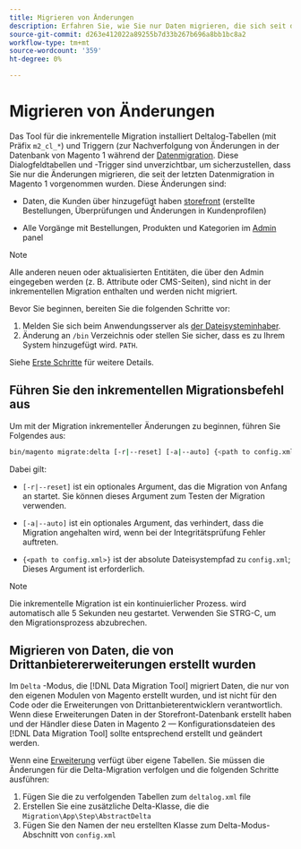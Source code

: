 ```yaml
---
title: Migrieren von Änderungen
description: Erfahren Sie, wie Sie nur Daten migrieren, die sich seit der Datenmigration aus dem letzten Magento 1 geändert haben, mit der [!DNL Data Migration Tool].
source-git-commit: d263e412022a89255b7d33b267b696a8bb1bc8a2
workflow-type: tm+mt
source-wordcount: '359'
ht-degree: 0%

---
```



# Migrieren von Änderungen

Das Tool für die inkrementelle Migration installiert Deltalog-Tabellen (mit Präfix `m2_cl_*`) und Triggern (zur Nachverfolgung von Änderungen in der Datenbank von Magento 1 während der [Datenmigration](data.md). Diese Dialogfeldtabellen und -Trigger sind unverzichtbar, um sicherzustellen, dass Sie nur die Änderungen migrieren, die seit der letzten Datenmigration in Magento 1 vorgenommen wurden. Diese Änderungen sind:

* Daten, die Kunden über hinzugefügt haben [storefront](https://glossary.magento.com/storefront) (erstellte Bestellungen, Überprüfungen und Änderungen in Kundenprofilen)

* Alle Vorgänge mit Bestellungen, Produkten und Kategorien im [Admin](https://glossary.magento.com/magento-admin) panel

>[!NOTE]
>
>Alle anderen neuen oder aktualisierten Entitäten, die über den Admin eingegeben werden (z. B. Attribute oder CMS-Seiten), sind nicht in der inkrementellen Migration enthalten und werden nicht migriert.


Bevor Sie beginnen, bereiten Sie die folgenden Schritte vor:

1. Melden Sie sich beim Anwendungsserver als [der Dateisysteminhaber](../../../installation/prerequisites/file-system/overview.md).
1. Änderung an `/bin` Verzeichnis oder stellen Sie sicher, dass es zu Ihrem System hinzugefügt wird. `PATH`.

Siehe [Erste Schritte](overview.md#first-steps) für weitere Details.

## Führen Sie den inkrementellen Migrationsbefehl aus

Um mit der Migration inkrementeller Änderungen zu beginnen, führen Sie Folgendes aus:

```bash
bin/magento migrate:delta [-r|--reset] [-a|--auto] {<path to config.xml>}
```

Dabei gilt:

* `[-r|--reset]` ist ein optionales Argument, das die Migration von Anfang an startet. Sie können dieses Argument zum Testen der Migration verwenden.

* `[-a|--auto]` ist ein optionales Argument, das verhindert, dass die Migration angehalten wird, wenn bei der Integritätsprüfung Fehler auftreten.

* `{<path to config.xml>}` ist der absolute Dateisystempfad zu `config.xml`; Dieses Argument ist erforderlich.

>[!NOTE]
>
>Die inkrementelle Migration ist ein kontinuierlicher Prozess. wird automatisch alle 5 Sekunden neu gestartet. Verwenden Sie STRG-C, um den Migrationsprozess abzubrechen.


## Migrieren von Daten, die von Drittanbietererweiterungen erstellt wurden

Im `Delta` -Modus, die [!DNL Data Migration Tool] migriert Daten, die nur von den eigenen Modulen von Magento erstellt wurden, und ist nicht für den Code oder die Erweiterungen von Drittanbieterentwicklern verantwortlich. Wenn diese Erweiterungen Daten in der Storefront-Datenbank erstellt haben und der Händler diese Daten in Magento 2 — Konfigurationsdateien des [!DNL Data Migration Tool] sollte entsprechend erstellt und geändert werden.

Wenn eine [Erweiterung](https://glossary.magento.com/extension) verfügt über eigene Tabellen. Sie müssen die Änderungen für die Delta-Migration verfolgen und die folgenden Schritte ausführen:

1. Fügen Sie die zu verfolgenden Tabellen zum `deltalog.xml` file
1. Erstellen Sie eine zusätzliche Delta-Klasse, die die `Migration\App\Step\AbstractDelta`
1. Fügen Sie den Namen der neu erstellten Klasse zum Delta-Modus-Abschnitt von `config.xml`
